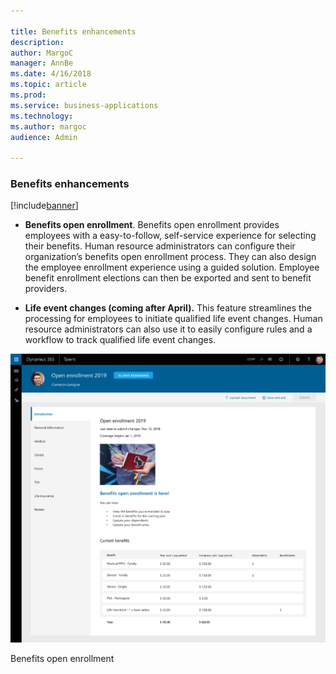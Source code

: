 ```yaml
---

title: Benefits enhancements
description: 
author: MargoC
manager: AnnBe
ms.date: 4/16/2018
ms.topic: article
ms.prod: 
ms.service: business-applications
ms.technology: 
ms.author: margoc
audience: Admin

---
```

### Benefits enhancements

[!include[banner](../../includes/banner.md)]




-   **Benefits open enrollment**. Benefits open enrollment provides employees
    with a easy-to-follow, self-service experience for selecting their benefits.
    Human resource administrators can configure their organization’s benefits
    open enrollment process. They can also design the employee enrollment
    experience using a guided solution. Employee benefit enrollment elections
    can then be exported and sent to benefit providers.

-   **Life event changes (coming after April).** This feature streamlines the
    processing for employees to initiate qualified life event changes. Human
    resource administrators can also use it to easily configure rules and a
    workflow to track qualified life event changes.



![A screenshot showing benefits open enrollment in Talent](media/benefits-enhancements-1.png "A screenshot showing benefits open enrollment in Talent")
<!-- Talent_Benefits Enhancements_A.png -->


Benefits open enrollment

